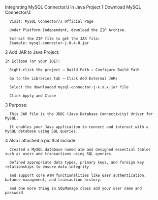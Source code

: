 Integrating MySQL Connector/J in Java Project
  1  Download MySQL Connector/J:

      Visit: MySQL Connector/J Official Page

      Under Platform Independent, download the ZIP Archive.

      Extract the ZIP file to get the JAR file:
      Example: mysql-connector-j-8.4.0.jar

  2  Add JAR to Java Project:

    In Eclipse (or your IDE):

      Right-click the project → Build Path → Configure Build Path

      Go to the Libraries tab → Click Add External JARs

      Select the downloaded mysql-connector-j-x.x.x.jar file

      Click Apply and Close

  3  Purpose:

      This JAR file is the JDBC (Java Database Connectivity) driver for MySQL.

      It enables your Java application to connect and interact with a MySQL database using SQL queries.

  4  Also i attached a pic that include

      Created a MySQL database named atm and designed essential tables such as users and transactions using SQL queries. 
      
      Defined appropriate data types, primary keys, and foreign key relationships to ensure data integrity 
      
      and support core ATM functionalities like user authentication, balance management, and transaction history.

      and one more thing in SQLManage class add your user name and password.
